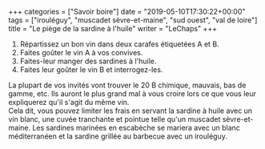 +++
categories = ["Savoir boire"]
date = "2019-05-10T17:30:22+00:00"
tags = ["irouléguy", "muscadet sèvre-et-maine", "sud ouest", "val de loire"] 
title = "Le piège de la sardine à l'huile"
writer = "LeChaps"
+++

1. Répartissez un bon vin dans deux carafes étiquetées A et B.
2. Faites goûter le vin A à vos convives.
3. Faites-leur manger des sardines à l'huile.
4. Faites leur goûter le vin B et interrogez-les.

La plupart de vos invités vont trouver le 20 B chimique, mauvais, bas de gamme, etc. Ils auront le plus grand mal à vous croire lors ce que vous leur expliquerez qu'il s'agit du même vin.  
Cela dit, vous pouvez limiter les frais en servant la sardine à huile avec un vin blanc, une cuvée tranchante et pointue telle qu'un muscadet sèvre-et-maine. Les sardines marinées en escabèche se mariera avec un blanc méditerranéen et la sardine grillée au barbecue avec un irouléguy.
